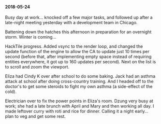 #### 2018-05-24

Busy day at work... knocked off a few major tasks, and followed up after a late-night meeting yesterday with a development team in Chicago.

Battening down the hatches this afternoon in preparation for an overnight storm. Winter is coming...

HackTile progress. Added vsync to the render loop, and changed the update function of the engine to allow the CA to update just 10 times per second (before that, after implementing empty space instead of requiring entities everywhere, it got up to 160 updates per second). Next on the list is to scroll and zoom the viewport.

Eliza had Cindy K over after school to do some baking. Jack had an asthma attack at school after doing cross-country training. And I headed off to the doctor's to get some steroids to fight my own asthma (a side-effect of the cold).

Electrician over to fix the power points in Eliza's room. Dzung very busy at work; she had a late brunch with April and Mary and then working all day. I made leftover curry with roti and rice for dinner. Calling it a night early... plan to veg and get some rest.